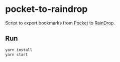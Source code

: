 # pocket-to-raindrop

Script to export bookmarks from [Pocket](https://getpocket.com) to [RainDrop](https://raindrop.io).

## Run

```sh
yarn install
yarn start
```
